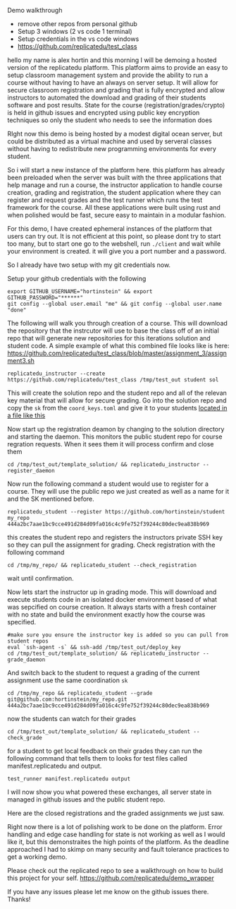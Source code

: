 Demo walkthrough
- remove other repos from personal github
- Setup 3 windows (2 vs code 1 terminal)
- Setup credentials in the vs code windows
- https://github.com/replicatedu/test_class

hello my name is alex hortin and this morning I will be demoing a hosted version of the replicatedu platform.  This platform aims to provide an easy to setup classroom management system and provide the ability to run a course without having to have an always on server setup.  It will allow for secure classroom registration and grading that is fully encrypted and allow instructors to automated the download and grading of their students software and post results.  State for the course (registration/grades/crypto) is held in github issues and encrypted using public key encryption techniques so only the student who needs to see the information does

RIght now this demo is being hosted by a modest digital ocean server, but could be distributed as a virtual machine and used by serveral classes without having to redistribute new programming environments for every student.    

So i will start a new instance of the platform here.  this platform has already been preloaded when the server was built with the three applications that help manage and run a course, the instructor application to handle course creation, grading and registration, the student application where they can register and request grades and the test runner which runs the test framework for the course.  All these applications were built using rust and when polished would be fast, secure easy to maintain in a modular fashion.

For this demo, I have created ephemeral instances of the platform that users can try out.  It is not efficient at this point, so please dont try to start too many, but to start one go to the webshell, run ```./client``` and wait while your environment is created.  it will give you a port number and a password. 

So I already have two setup with my git credentials now.

Setup your github credentials with the following
```
export GITHUB_USERNAME="hortinstein" && export GITHUB_PASSWORD="******"
git config --global user.email "me" && git config --global user.name "done"
```

The following will walk you through creation of a course.  This will download the repository that the instrcutor will use to base the class off of an initial repo that will generate new repositories for this iterations solution and student code.  A simple example of what this combined file looks like is here: https://github.com/replicatedu/test_class/blob/master/assignment_3/assignment3.sh

```
replicatedu_instructor --create https://github.com/replicatedu/test_class /tmp/test_out student sol
```
This will create the solution repo and the student repo and all of the relevan key material that will allow for secure grading.  Go into the solution repo and copy the ```sk``` from the ```coord_keys.toml``` and give it to your students 
[located in a file like this](https://github.com/hortinstein/sol/blob/master/coord_keys.toml)

Now start up the registration deamon by changing to the solution directory and starting the daemon.  This monitors the public student repo for course regration requests.  When it sees them it will process confirm and close them
```
cd /tmp/test_out/template_solution/ && replicatedu_instructor --register_daemon
```

Now run the following command a student would use to register for a course.  They will use the public repo we just created as well as a name for it and the SK mentioned before.
```
replicatedu_student --register https://github.com/hortinstein/student my_repo 444a2bc7aae1bc9cce491d284d09fa016c4c9fe752f39244c80dec9ea838b969
```
this creates the student repo and registers the instructors private SSH key so they can pull the assignment for grading.  Check registration with the following command

```
cd /tmp/my_repo/ && replicatedu_student --check_registration
```
wait until confirmation.

Now lets start the instructor up in grading mode.  This will download and execute students code in an isolated docker environment based of what was sepcified on course creation.  It always starts with a fresh container with no state and build the environment exactly how the course was specified.
```
#make sure you ensure the instructor key is added so you can pull from student repos
eval `ssh-agent -s` && ssh-add /tmp/test_out/deploy_key
cd /tmp/test_out/template_solution/ && replicatedu_instructor --grade_daemon
```
And switch back to the student to request a grading of the current assignment use the same coordination ```sk```
```
cd /tmp/my_repo && replicatedu_student --grade git@github.com:hortinstein/my_repo.git 444a2bc7aae1bc9cce491d284d09fa016c4c9fe752f39244c80dec9ea838b969
```
now the students can watch for their grades
```
cd /tmp/test_out/template_solution/ && replicatedu_student --check_grade
```
for a student to get local feedback on their grades they can run the following command that tells them to looks for test files called manifest.replicatedu and output.  
```
test_runner manifest.replicatedu output
```
I will now show you what powered these exchanges, all server state in managed in github issues and the public student repo. 
 
Here are the closed registrations and the graded assignments we just saw.

Right now there is a lot of polishing work to be done on the platform.  Error handling and edge case handling for state is not working as well as I would like it, but this demonstraites the high points of the platform.  As the deadline approached I had to skimp on many security and fault tolerance practices to get a working demo.

Please check out the replicated repo to see a walkthrough on how to build this project for your self.
https://github.com/replicatedu/demo_wrapper

If you have any issues please let me know on the github issues there.  Thanks!
